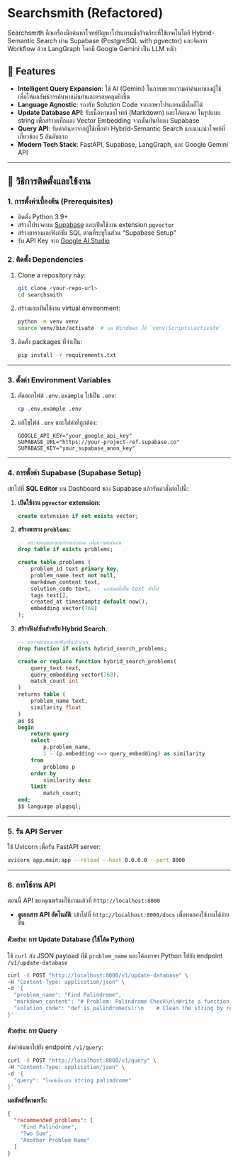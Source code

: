 # Searchsmith (Refactored)

Searchsmith คือเครื่องมือค้นหาโจทย์ปัญหาโปรแกรมมิ่งอัจฉริยะที่ใช้เทคโนโลยี Hybrid-Semantic Search ผ่าน Supabase (PostgreSQL with pgvector) และจัดการ Workflow ด้วย LangGraph โดยมี Google Gemini เป็น LLM หลัก

## 🌟 Features

-   **Intelligent Query Expansion**: ใช้ AI (Gemini) ในการขยายความคำค้นหาของผู้ใช้ เพื่อให้ผลลัพธ์การค้นหาแม่นยำและครอบคลุมยิ่งขึ้น
-   **Language Agnostic**: รองรับ Solution Code จากภาษาโปรแกรมมิ่งใดก็ได้
-   **Update Database API**: รับเนื้อหาของโจทย์ (Markdown) และโค้ดเฉลย ในรูปแบบ string เพื่อสร้างแท็กและ Vector Embedding จากนั้นบันทึกลง Supabase
-   **Query API**: รับคำค้นหาจากผู้ใช้เพื่อทำ Hybrid-Semantic Search และแนะนำโจทย์ที่เกี่ยวข้อง 5 อันดับแรก
-   **Modern Tech Stack**: FastAPI, Supabase, LangGraph, และ Google Gemini API

-----

## 🚀 วิธีการติดตั้งและใช้งาน

### 1\. การตั้งค่าเบื้องต้น (Prerequisites)

  - ติดตั้ง Python 3.9+
  - สร้างโปรเจคบน [Supabase](https://supabase.com/) และเปิดใช้งาน extension `pgvector`
  - สร้างตารางและฟังก์ชัน SQL ตามที่ระบุในส่วน "Supabase Setup"
  - รับ API Key จาก [Google AI Studio](https://aistudio.google.com/)

### 2\. ติดตั้ง Dependencies

1.  Clone a repository này:

    ```bash
    git clone <your-repo-url>
    cd searchsmith
    ```

2.  สร้างและเปิดใช้งาน virtual environment:

    ```bash
    python -m venv venv
    source venv/bin/activate  # บน Windows ใช้ `venv\Scripts\activate`
    ```

3.  ติดตั้ง packages ที่จำเป็น:

    ```bash
    pip install -r requirements.txt
    ```

-----

### 3\. ตั้งค่า Environment Variables

1.  คัดลอกไฟล์ `.env.example` ไปเป็น `.env`:

    ```bash
    cp .env.example .env
    ```

2.  แก้ไขไฟล์ `.env` และใส่ค่าที่ถูกต้อง:

    ```
    GOOGLE_API_KEY="your_google_api_key"
    SUPABASE_URL="https://your-project-ref.supabase.co"
    SUPABASE_KEY="your_supabase_anon_key"
    ```

-----

### 4\. การตั้งค่า Supabase (Supabase Setup)

เข้าไปที่ **SQL Editor** บน Dashboard ของ Supabase แล้วรันคำสั่งต่อไปนี้:

1.  **เปิดใช้งาน `pgvector` extension**:

    ```sql
    create extension if not exists vector;
    ```

2.  **สร้างตาราง `problems`**:

    ```sql
    -- ตรวจสอบและลบตารางเก่าก่อน เพื่อความแน่นอน
    drop table if exists problems;

    create table problems (
        problem_id text primary key,
        problem_name text not null,
        markdown_content text,
        solution_code text, -- คอลัมน์นี้เป็น text ทั่วไป
        tags text[],
        created_at timestamptz default now(),
        embedding vector(768)
    );
    ```

3.  **สร้างฟังก์ชันสำหรับ Hybrid Search**:

    ```sql
    -- ตรวจสอบและลบฟังก์ชันเก่าก่อน
    drop function if exists hybrid_search_problems;

    create or replace function hybrid_search_problems(
        query_text text,
        query_embedding vector(768),
        match_count int
    )
    returns table (
        problem_name text,
        similarity float
    )
    as $$
    begin
        return query
        select
            p.problem_name,
            1 - (p.embedding <=> query_embedding) as similarity
        from
            problems p
        order by
            similarity desc
        limit
            match_count;
    end;
    $$ language plpgsql;
    ```

-----

### 5\. รัน API Server

ใช้ Uvicorn เพื่อรัน FastAPI server:

```bash
uvicorn app.main:app --reload --host 0.0.0.0 --port 8000
```

-----

### 6\. การใช้งาน API

ตอนนี้ API ของคุณพร้อมใช้งานแล้วที่ `http://localhost:8000`

  - **ดูเอกสาร API อัตโนมัติ**: เข้าไปที่ `http://localhost:8000/docs` เพื่อทดลองใช้งานได้ง่ายขึ้น

#### ตัวอย่าง: การ Update Database (ใช้โค้ด Python)

ใช้ `curl` ส่ง JSON payload ที่มี `problem_name` และโค้ดภาษา Python ไปยัง endpoint `/v1/update-database`

```bash
curl -X POST "http://localhost:8000/v1/update-database" \
-H "Content-Type: application/json" \
-d '{
  "problem_name": "Find Palindrome",
  "markdown_content": "# Problem: Palindrome Check\n\nWrite a function that checks if a given string is a palindrome. A palindrome is a word, phrase, or sequence that reads the same backward as forward, e.g., madam or level.",
  "solution_code": "def is_palindrome(s):\n    # Clean the string by removing non-alphanumeric characters and converting to lowercase\n    cleaned_s = ''''.join(filter(str.isalnum, s)).lower()\n    # Check if the cleaned string is equal to its reverse\n    return cleaned_s == cleaned_s[::-1]"
}'
```

#### ตัวอย่าง: การ Query

ส่งคำค้นหาไปยัง endpoint `/v1/query`:

```bash
curl -X POST "http://localhost:8000/v1/query" \
-H "Content-Type: application/json" \
-d '{
  "query": "โจทย์เกี่ยวกับ string palindrome"
}'
```

**ผลลัพธ์ที่คาดหวัง:**

```json
{
  "recommended_problems": [
    "Find Palindrome",
    "Two Sum",
    "Another Problem Name"
  ]
}
```